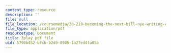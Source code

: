 ```yaml
---
content_type: resource
description: ''
file: null
file_location: /coursemedia/20-219-becoming-the-next-bill-nye-writing-and-hosting-the-educational-show-january-iap-2015/5790b452bfcbb2d989051a27ed4fa05a_AHJDrCiXNRA.pdf
file_type: application/pdf
resourcetype: Document
title: 3play pdf file
uid: 5790b452-bfcb-b2d9-8905-1a27ed4fa05a
---
```

